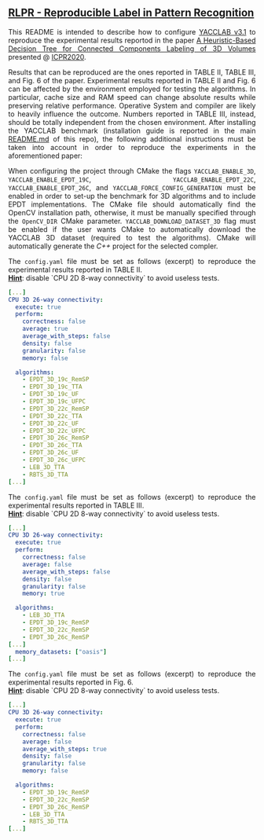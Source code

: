## [RLPR - Reproducible Label in Pattern Recognition](https://github.com/RLPR)

<p align="justify">
This README is intended to describe how to configure <a href="https://github.com/prittt/YACCLAB/releases/tag/v3.1">YACCLAB v3.1</a> to reproduce the experimental results reportod in the paper <a href="https://prittt.github.io/pub_files/2021icpr_labeling.pdf">A Heuristic-Based Decision Tree for Connected Components Labeling of 3D Volumes</a>
presented @ <a href="https://www.micc.unifi.it/icpr2020/">ICPR2020</a>.
</p>

<p align="justify">
Results that can be reproduced are the ones reported in TABLE II, TABLE III, and Fig. 6 of the paper. Experimental results reported in TABLE II and Fig. 6 can be affected by the environment employed for testing the algorithms. In particular, cache size and RAM speed can change absolute results while preserving relative performance. Operative System and compiler are likely to heavily influence the outcome. Numbers reported in TABLE III, instead, should be totally independent from the chosen environment.
After installing the  YACCLAB benchmark (installation guide is reported in the main <a href="https://github.com/prittt/YACCLAB">README.md</a> of this repo), the following additional instructions must be taken into account in order to reproduce the experiments in the aforementioned paper:
</p>

<p align="justify">
When configuring the project through CMake the flags <code>YACCLAB_ENABLE_3D</code>, <code>YACCLAB_ENABLE_EPDT_19C</code>, <code>YACCLAB_ENABLE_EPDT_22C</code>, <code>YACCLAB_ENABLE_EPDT_26C</code>, and <code>YACCLAB_FORCE_CONFIG_GENERATION</code> must be enabled in order to set-up the benchmark for 3D algorithms and to include EPDT implementations. The CMake file should automatically find the OpenCV installation path, otherwise, it must be manually specified through the <code>OpenCV_DIR</code> CMake parameter. <code>YACCLAB_DOWNLOAD_DATASET_3D</code> flag must be enabled if the user wants CMake to automatically download the YACCLAB 3D dataset (required to test the algorithms). CMake will automatically generate the <em>C++</em> project for the selected compler.
</p>

<p align="justify">
The <code>config.yaml</code> file must be set as follows (excerpt) to reproduce the experimental results reported in TABLE II. 
<br/>
<b><u>Hint</u></b>: disable `CPU 2D 8-way connectivity` to avoid useless tests.
</p>

```yaml
[...]
CPU 3D 26-way connectivity:
  execute: true
  perform: 
    correctness: false
    average: true
    average_with_steps: false
    density: false
    granularity: false
    memory: false

  algorithms: 
    - EPDT_3D_19c_RemSP
    - EPDT_3D_19c_TTA
    - EPDT_3D_19c_UF
    - EPDT_3D_19c_UFPC
    - EPDT_3D_22c_RemSP
    - EPDT_3D_22c_TTA
    - EPDT_3D_22c_UF
    - EPDT_3D_22c_UFPC
    - EPDT_3D_26c_RemSP
    - EPDT_3D_26c_TTA
    - EPDT_3D_26c_UF
    - EPDT_3D_26c_UFPC
    - LEB_3D_TTA
    - RBTS_3D_TTA
[...]
```

<p align="justify">
The <code>config.yaml</code> file must be set as follows (excerpt) to reproduce the experimental results reported in TABLE III. 
<br/>
<b><u>Hint</u></b>: disable `CPU 2D 8-way connectivity` to avoid useless tests.
</p>

```yaml
[...]
CPU 3D 26-way connectivity:
  execute: true
  perform: 
    correctness: false
    average: false
    average_with_steps: false
    density: false
    granularity: false
    memory: true

  algorithms: 
    - LEB_3D_TTA
    - EPDT_3D_19c_RemSP
    - EPDT_3D_22c_RemSP
    - EPDT_3D_26c_RemSP
[...]
  memory_datasets: ["oasis"]
[...]
```

<p align="justify">
The <code>config.yaml</code> file must be set as follows (excerpt) to reproduce the experimental results reported in Fig. 6. 
<br/>
<b><u>Hint</u></b>: disable `CPU 2D 8-way connectivity` to avoid useless tests.
</p>

```yaml
[...]
CPU 3D 26-way connectivity:
  execute: true
  perform: 
    correctness: false
    average: false
    average_with_steps: true
    density: false
    granularity: false
    memory: false

  algorithms: 
    - EPDT_3D_19c_RemSP
    - EPDT_3D_22c_RemSP
    - EPDT_3D_26c_RemSP
    - LEB_3D_TTA
    - RBTS_3D_TTA
[...]
```
